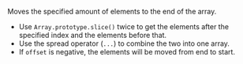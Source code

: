 Moves the specified amount of elements to the end of the array.

- Use `Array.prototype.slice()` twice to get the elements after the specified index and the elements before that.
- Use the spread operator (`...`) to combine the two into one array.
- If `offset` is negative, the elements will be moved from end to start.